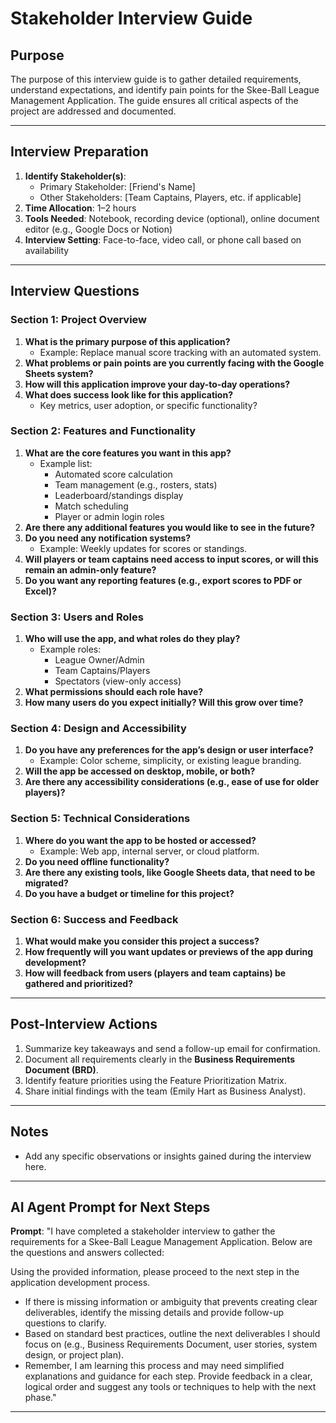 # Stakeholder Interview Guide

## Purpose
The purpose of this interview guide is to gather detailed requirements, understand expectations, and identify pain points for the Skee-Ball League Management Application. The guide ensures all critical aspects of the project are addressed and documented.

---

## Interview Preparation
1. **Identify Stakeholder(s)**:
   - Primary Stakeholder: [Friend's Name]
   - Other Stakeholders: [Team Captains, Players, etc. if applicable]
2. **Time Allocation**: 1–2 hours
3. **Tools Needed**: Notebook, recording device (optional), online document editor (e.g., Google Docs or Notion)
4. **Interview Setting**: Face-to-face, video call, or phone call based on availability

---

## Interview Questions

### **Section 1: Project Overview**
1. **What is the primary purpose of this application?**
   - Example: Replace manual score tracking with an automated system.
2. **What problems or pain points are you currently facing with the Google Sheets system?**
3. **How will this application improve your day-to-day operations?**
4. **What does success look like for this application?**
   - Key metrics, user adoption, or specific functionality?

### **Section 2: Features and Functionality**
1. **What are the core features you want in this app?**
   - Example list:
     - Automated score calculation
     - Team management (e.g., rosters, stats)
     - Leaderboard/standings display
     - Match scheduling
     - Player or admin login roles
2. **Are there any additional features you would like to see in the future?**
3. **Do you need any notification systems?**
   - Example: Weekly updates for scores or standings.
4. **Will players or team captains need access to input scores, or will this remain an admin-only feature?**
5. **Do you want any reporting features (e.g., export scores to PDF or Excel)?**

### **Section 3: Users and Roles**
1. **Who will use the app, and what roles do they play?**
   - Example roles:
     - League Owner/Admin
     - Team Captains/Players
     - Spectators (view-only access)
2. **What permissions should each role have?**
3. **How many users do you expect initially? Will this grow over time?**

### **Section 4: Design and Accessibility**
1. **Do you have any preferences for the app’s design or user interface?**
   - Example: Color scheme, simplicity, or existing league branding.
2. **Will the app be accessed on desktop, mobile, or both?**
3. **Are there any accessibility considerations (e.g., ease of use for older players)?**

### **Section 5: Technical Considerations**
1. **Where do you want the app to be hosted or accessed?**
   - Example: Web app, internal server, or cloud platform.
2. **Do you need offline functionality?**
3. **Are there any existing tools, like Google Sheets data, that need to be migrated?**
4. **Do you have a budget or timeline for this project?**

### **Section 6: Success and Feedback**
1. **What would make you consider this project a success?**
2. **How frequently will you want updates or previews of the app during development?**
3. **How will feedback from users (players and team captains) be gathered and prioritized?**

---

## Post-Interview Actions
1. Summarize key takeaways and send a follow-up email for confirmation.
2. Document all requirements clearly in the **Business Requirements Document (BRD)**.
3. Identify feature priorities using the Feature Prioritization Matrix.
4. Share initial findings with the team (Emily Hart as Business Analyst).

---

## Notes
- Add any specific observations or insights gained during the interview here.

---

## AI Agent Prompt for Next Steps
**Prompt**:
"I have completed a stakeholder interview to gather the requirements for a Skee-Ball League Management Application. Below are the questions and answers collected:

<Insert All Interview Questions and Answers Here>

Using the provided information, please proceed to the next step in the application development process. 
- If there is missing information or ambiguity that prevents creating clear deliverables, identify the missing details and provide follow-up questions to clarify. 
- Based on standard best practices, outline the next deliverables I should focus on (e.g., Business Requirements Document, user stories, system design, or project plan).
- Remember, I am learning this process and may need simplified explanations and guidance for each step. Provide feedback in a clear, logical order and suggest any tools or techniques to help with the next phase."

---

